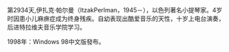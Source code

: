 第2934天,伊扎克·帕尔曼（ItzakPerlman，1945－），以色列著名小提琴家。4岁时因患小儿麻痹症成为终身残疾。自幼表现出酷爱音乐的天性，十岁上电台演奏，后进特拉维夫音乐学院学习。

1998年：Windows 98中文版發布。